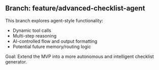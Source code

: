 ## Branch: feature/advanced-checklist-agent

This branch explores agent-style functionality:
- Dynamic tool calls
- Multi-step reasoning
- AI-controlled flow and output formatting
- Potential future memory/routing logic

Goal: Extend the MVP into a more autonomous and intelligent checklist generator.
